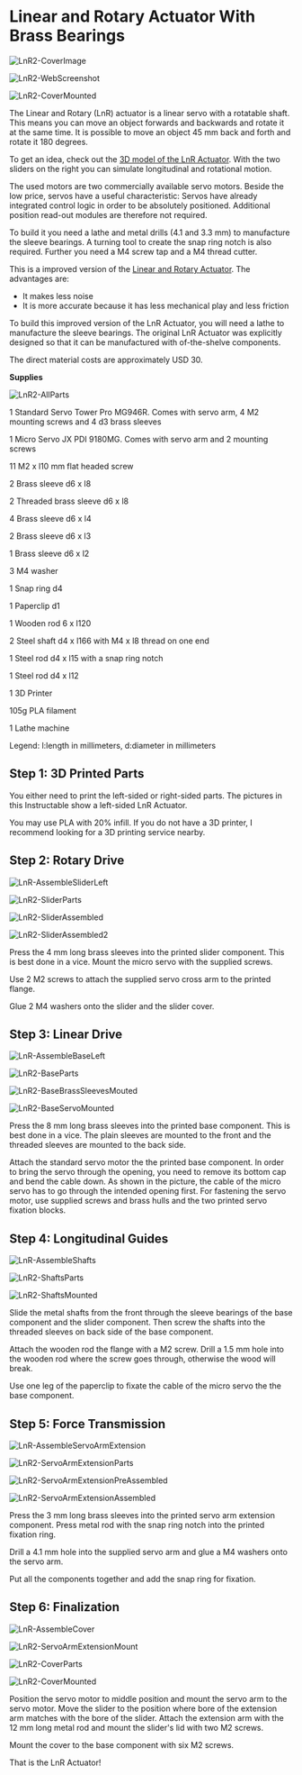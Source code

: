 # Linear and Rotary Actuator With Brass Bearings

![LnR2-CoverImage](LnR2-CoverImage.jpg)

![LnR2-WebScreenshot](LnR2-WebScreenshot.JPG)

![LnR2-CoverMounted](LnR2-CoverMounted.jpg)

The Linear and Rotary (LnR) actuator is a linear servo with a rotatable shaft. This means you can move an  object forwards and backwards and rotate it at the same time. It is  possible to move an object 45 mm back and forth and rotate it 180 degrees.

To get an idea, check out the [3D model of the LnR Actuator](https://mrstefangrimm.github.io/). With the two sliders on the right you can simulate longitudinal and rotational motion.

The used motors are two commercially available servo motors. Beside the low price, servos have a useful characteristic: Servos have already integrated control logic in order to be absolutely positioned. Additional position read-out modules are therefore not required.

To  build it you need a lathe and metal drills (4.1 and 3.3 mm) to manufacture the sleeve bearings. A turning tool to create the snap ring notch is also required. Further you need a M4 screw tap and a M4 thread cutter.



This is a improved version of the [Linear and Rotary Actuator](https://www.instructables.com/Linear-and-Rotation-Actuator/). The advantages are:

- It makes less noise
- It is more accurate because it has less mechanical play and less friction

To build this improved version of the LnR Actuator, you will need a lathe to manufacture the sleeve bearings. The original LnR Actuator was explicitly designed so that it can be manufactured with of-the-shelve components.



The direct material costs are approximately USD 30.



**Supplies**

![LnR2-AllParts](LnR2-AllParts.jpg)

 1 Standard Servo Tower Pro MG946R. Comes with servo arm, 4 M2 mounting screws and 4 d3 brass sleeves

 1 Micro Servo JX PDI 9180MG. Comes  with servo arm and 2 mounting screws 

11 M2 x l10 mm flat headed screw

 2 Brass sleeve d6 x l8

 2 Threaded brass sleeve d6 x l8

 4 Brass sleeve d6 x l4

 2 Brass sleeve d6 x l3

 1 Brass sleeve d6 x l2

 3 M4 washer

 1 Snap ring d4

 1 Paperclip d1

 1 Wooden rod 6 x l120 

 2 Steel shaft d4 x l166 with M4 x l8 thread on one end 

 1 Steel rod d4 x l15 with a snap ring notch 

 1 Steel rod d4 x l12

 1 3D Printer

 105g PLA filament

 1 Lathe machine

 Legend: l:length in millimeters, d:diameter in millimeters

## Step 1: 3D Printed Parts

You either need to print the left-sided or  right-sided parts. The pictures in this Instructable show a left-sided  LnR Actuator.

You may use PLA with 20% infill. If you do not have a 3D printer, I recommend looking for a 3D printing service nearby.

## Step 2: Rotary Drive

![LnR-AssembleSliderLeft](LnR-AssembleSliderLeft.png)

![LnR2-SliderParts](LnR2-SliderParts.jpg)

![LnR2-SliderAssembled](LnR2-SliderAssembled.jpg)

![LnR2-SliderAssembled2](LnR2-SliderAssembled2.jpg)

Press the 4 mm long brass sleeves into the printed slider component. This is best done in a vice. Mount the micro servo with the supplied screws.

Use 2 M2 screws to attach the supplied servo cross arm to the printed flange.

Glue 2 M4 washers onto the slider and the slider cover.



## Step 3: Linear Drive

![LnR-AssembleBaseLeft](LnR-AssembleBaseLeft.png)

![LnR2-BaseParts](LnR2-BaseParts.jpg)

![LnR2-BaseBrassSleevesMouted](LnR2-BaseBrassSleevesMouted.jpg)

![LnR2-BaseServoMounted](LnR2-BaseServoMounted.jpg)

Press the 8 mm long brass sleeves into the printed base component. This is best done in a vice. The plain sleeves are mounted to the front and the threaded sleeves are mounted to the back side.

Attach the standard servo motor the the printed base component. In order to bring the servo through the opening, you need to  remove its bottom cap and bend the cable down. As shown in the picture, the cable of the micro servo has to go through the intended opening first. For fastening the servo motor, use supplied screws and brass hulls and the two printed servo fixation blocks.



## Step 4: Longitudinal Guides

![LnR-AssembleShafts](LnR-AssembleShafts.png)



![LnR2-ShaftsParts](LnR2-ShaftsParts.jpg)

![LnR2-ShaftsMounted](LnR2-ShaftsMounted.jpg)

Slide the metal shafts from the front through the sleeve bearings of the base component and the slider component. Then screw the shafts into the threaded sleeves on back side of the base component.

Attach the wooden rod the flange with a M2 screw. Drill a 1.5 mm hole into the wooden rod where the screw goes through, otherwise the wood will break.

Use one leg of the paperclip to fixate the cable of the micro servo the the base component.

## Step 5: Force Transmission

![LnR-AssembleServoArmExtension](LnR-AssembleServoArmExtension.png)





![LnR2-ServoArmExtensionParts](LnR2-ServoArmExtensionParts.jpg)

![LnR2-ServoArmExtensionPreAssembled](LnR2-ServoArmExtensionPreAssembled.jpg)

![LnR2-ServoArmExtensionAssembled](LnR2-ServoArmExtensionAssembled.jpg)

Press the 3 mm long brass sleeves into the printed servo arm extension component. Press metal rod with the snap ring notch into the printed fixation ring.

Drill a 4.1 mm hole into the supplied servo arm and glue a M4 washers onto the servo arm.

Put all the components together and add the snap ring for fixation.



## Step 6: Finalization

![LnR-AssembleCover](LnR-AssembleCover.png)

![LnR2-ServoArmExtensionMount](LnR2-ServoArmExtensionMount.jpg)

![LnR2-CoverParts](LnR2-CoverParts.jpg)

![LnR2-CoverMounted](LnR2-CoverMounted.jpg)

Position the servo motor to middle position and mount the servo arm to the servo motor. Move the slider to the position where bore of the extension arm matches with the bore of the slider. Attach the extension arm with the 12 mm long metal rod and mount the slider's lid with two M2 screws.

Mount the cover to the base component with six M2 screws.

That is the LnR Actuator!
